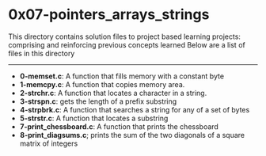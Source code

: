 # 0x07-pointers_arrays_strings
This directory contains solution files to project based learning projects: comprising and reinforcing previous concepts learned
Below are a list of files in this directory

---
- **0-memset.c**: A function that fills memory with a constant byte
- **1-memcpy.c**: A function that copies memory area.
- **2-strchr.c**: A function that locates a character in a string.
- **3-strspn.c**: gets the length of a prefix substring
- **4-strpbrk.c**: A function that searches a string for any of a set of bytes
- **5-strstr.c**: A function that locates a substring
- **7-print_chessboard.c**: A function that prints the chessboard
- **8-print_diagsums.c**; prints the sum of the two diagonals of a square matrix of integers

